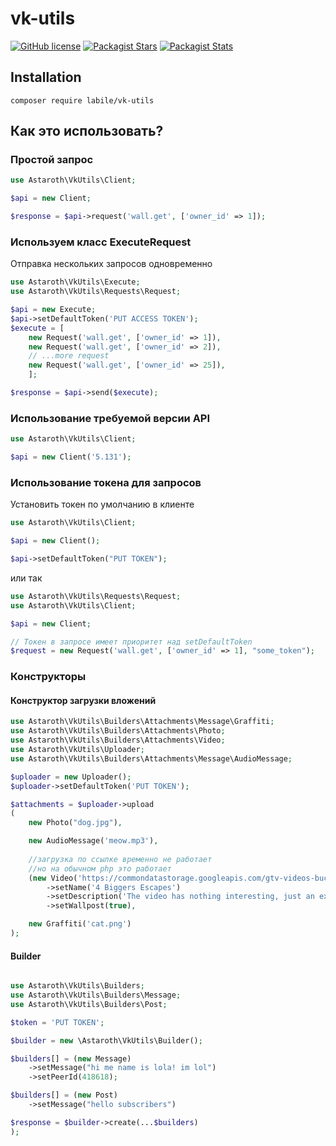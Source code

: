 # vk-utils

[![GitHub license](https://img.shields.io/badge/license-BSD-green.svg)](https://github.com/labi-le/vk-utils/blob/main/LICENSE)
[![Packagist Stars](https://img.shields.io/packagist/stars/labile/kphp-vk-utils)](https://packagist.org/packages/labile/vk-utils/stats)
[![Packagist Stats](https://img.shields.io/packagist/dt/labile/kphp-vk-utils)](https://packagist.org/packages/labile/vk-utils/stats)

## Installation

`composer require labile/vk-utils`

## Как это использовать?

### Простой запрос

```php
use Astaroth\VkUtils\Client;

$api = new Client;

$response = $api->request('wall.get', ['owner_id' => 1]);
```

### Используем класс ExecuteRequest

Отправка нескольких запросов одновременно
```php
use Astaroth\VkUtils\Execute;
use Astaroth\VkUtils\Requests\Request;

$api = new Execute;
$api->setDefaultToken('PUT ACCESS TOKEN');
$execute = [
    new Request('wall.get', ['owner_id' => 1]),
    new Request('wall.get', ['owner_id' => 2]),
    // ...more request
    new Request('wall.get', ['owner_id' => 25]),
    ];

$response = $api->send($execute);
```

### Использование требуемой версии API

```php
use Astaroth\VkUtils\Client;

$api = new Client('5.131');
```

### Использование токена для запросов

Установить токен по умолчанию в клиенте

```php
use Astaroth\VkUtils\Client;

$api = new Client();

$api->setDefaultToken("PUT TOKEN");
```

или так
```php
use Astaroth\VkUtils\Requests\Request;
use Astaroth\VkUtils\Client;

$api = new Client;

// Токен в запросе имеет приоритет над setDefaultToken
$request = new Request('wall.get', ['owner_id' => 1], "some_token");
```

### Конструкторы

#### Конструктор загрузки вложений

```php
use Astaroth\VkUtils\Builders\Attachments\Message\Graffiti;
use Astaroth\VkUtils\Builders\Attachments\Photo;
use Astaroth\VkUtils\Builders\Attachments\Video;
use Astaroth\VkUtils\Uploader;
use Astaroth\VkUtils\Builders\Attachments\Message\AudioMessage;

$uploader = new Uploader();
$uploader->setDefaultToken('PUT TOKEN');

$attachments = $uploader->upload
(
    new Photo("dog.jpg"),

    new AudioMessage('meow.mp3'),
    
    //загрузка по ссылке временно не работает
    //но на обычном php это работает
    (new Video('https://commondatastorage.googleapis.com/gtv-videos-bucket/sample/ForBiggerEscapes.mp4'))
        ->setName('4 Biggers Escapes')
        ->setDescription('The video has nothing interesting, just an example')
        ->setWallpost(true),

    new Graffiti('cat.png')
);
```

#### Builder

```php

use Astaroth\VkUtils\Builders;
use Astaroth\VkUtils\Builders\Message;
use Astaroth\VkUtils\Builders\Post;

$token = 'PUT TOKEN';

$builder = new \Astaroth\VkUtils\Builder();

$builders[] = (new Message)
    ->setMessage("hi me name is lola! im lol")
    ->setPeerId(418618);

$builders[] = (new Post)
    ->setMessage("hello subscribers")

$response = $builder->create(...$builders)
);
```
